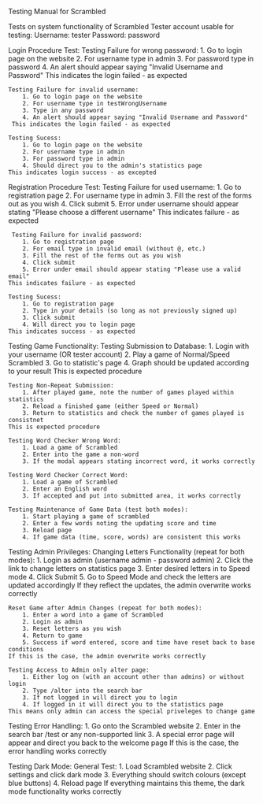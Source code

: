 Testing Manual for Scrambled

Tests on system functionality of Scrambled 
Tester account usable for testing:
    Username: tester
    Password: password

Login Procedure Test:
    Testing Failure for wrong password:
        1. Go to login page on the website
        2. For username type in admin
        3. For password type in password
        4. An alert should appear saying "Invalid Username and Password"
    This indicates the login failed - as expected

    Testing Failure for invalid username:
        1. Go to login page on the website 
        2. For username type in testWrongUsername
        3. Type in any password
        4. An alert should appear saying "Invalid Username and Password"
     This indicates the login failed - as expected

    Testing Sucess:
        1. Go to login page on the website
        2. For username type in admin
        3. For password type in admin
        4. Should direct you to the admin's statistics page 
    This indicates login success - as excepted

Registration Procedure Test:
    Testing Failure for used username:
        1. Go to registration page 
        2. For username type in admin 
        3. Fill the rest of the forms out as you wish
        4. Click submit
        5. Error under username should appear stating "Please choose a different username" 
    This indicates failure - as expected

     Testing Failure for invalid password:
        1. Go to registration page 
        2. For email type in invalid email (without @, etc.) 
        3. Fill the rest of the forms out as you wish
        4. Click submit
        5. Error under email should appear stating "Please use a valid email"
    This indicates failure - as expected

    Testing Sucess:
        1. Go to registration page 
        2. Type in your details (so long as not previously signed up)
        3. Click submit
        4. Will direct you to login page
    This indicates success - as expected

Testing Game Functionality:
    Testing Submission to Database:
        1. Login with your username (OR tester account)
        2. Play a game of Normal/Speed Scrambled
        3. Go to statistic's page
        4. Graph should be updated according to your result
    This is expected procedure

    Testing Non-Repeat Submission:
        1. After played game, note the number of games played within statistics 
        2. Reload a finished game (either Speed or Normal)
        3. Return to statistics and check the number of games played is consistnet
    This is expected procedure 

    Testing Word Checker Wrong Word:
        1. Load a game of Scrambled
        2. Enter into the game a non-word
        3. If the modal appears stating incorrect word, it works correctly 

    Testing Word Checker Correct Word:
        1. Load a game of Scrambled
        2. Enter an English word 
        3. If accepted and put into submitted area, it works correctly

    Testing Maintenance of Game Data (test both modes):
        1. Start playing a game of scrambled
        2. Enter a few words noting the updating score and time 
        3. Reload page 
        4. If game data (time, score, words) are consistent this works

Testing Admin Privileges:
    Changing Letters Functionality (repeat for both modes):
        1. Login as admin (username admin - password admin)
        2. Click the link to change letters on statistics page
        3. Enter desired letters in to Speed mode 
        4. Click Submit
        5. Go to Speed Mode and check the letters are updated accordingly
    If they reflect the updates, the admin overwrite works correctly

    Reset Game after Admin Changes (repeat for both modes):
        1. Enter a word into a game of Scrambled
        2. Login as admin 
        3. Reset letters as you wish 
        4. Return to game 
        5. Success if word entered, score and time have reset back to base conditions
    If this is the case, the admin overwrite works correctly

    Testing Access to Admin only alter page:
        1. Either log on (with an account other than admins) or without login 
        2. Type /alter into the search bar
        3. If not logged in will direct you to login 
        4. If logged in it will direct you to the statistics page
    This means only admin can access the special priveleges to change game

Testing Error Handling:
    1. Go onto the Scrambled website
    2. Enter in the search bar /test or any non-supported link
    3. A special error page will appear and direct you back to the welcome page
If this is the case, the error handling works correctly 

Testing Dark Mode:
    General Test:
        1. Load Scrambled website 
        2. Click settings and click dark mode
        3. Everything should switch colours (except blue buttons)
        4. Reload page
    If everything maintains this theme, the dark mode functionality works correctly 
